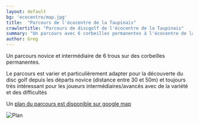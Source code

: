 ```yaml
---
layout: default
bg: 'ecocentre/map.jpg'
title:  "Parcours de l'écocentre de la Taupinais"
crawlertitle: "Parcours de discgolf de l'écocentre de la Taupinais"
summary: "Un parcours avec 6 corbeilles permanentes à l'écocentre de la Taupinais à Rennes"
author: Greg
---
```


Un parcours novice et intermédiaire de 6 trous sur des corbeilles permanentes.

Le parcours est varier et particulièrement adapter pour la découverte du disc golf depuis les départs  novice (distance entre 30 et 50m)
et toujours très intéressant pour les joueurs intermédiaires/avancés avec de la variété et des difficultés

Un [plan du parcours est disponible sur google map](https://www.google.fr/maps/@48.0992779,-1.7180593,437a,35y,192.76h,38.65t/data=!3m1!1e3!4m2!6m1!1s1qNKpiMWh18t1XD3v0YvOF00kRDs)

![Plan](ecocentre/map.jpg)
